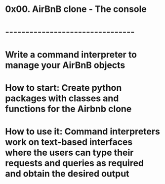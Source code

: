 #     0x00. AirBnB clone - The console
#     --------------------------------
# Write a command interpreter to manage your AirBnB objects
# How to start: Create python packages with classes and functions for the Airbnb clone
# How to use it: Command interpreters work on text-based interfaces where the users can type their requests and queries as required and obtain the desired output
